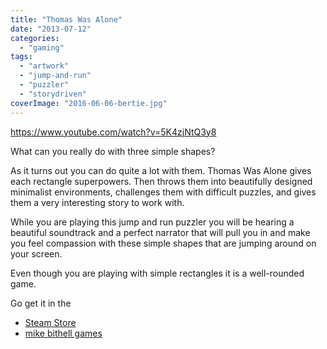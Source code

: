 ```yaml
---
title: "Thomas Was Alone"
date: "2013-07-12"
categories: 
  - "gaming"
tags: 
  - "artwork"
  - "jump-and-run"
  - "puzzler"
  - "storydriven"
coverImage: "2016-06-06-bertie.jpg"
---
```


https://www.youtube.com/watch?v=5K4zjNtQ3y8

What can you really do with three simple shapes?

As it turns out you can do quite a lot with them. Thomas Was Alone gives each rectangle superpowers. Then throws them into beautifully designed minimalist environments, challenges them with difficult puzzles, and gives them a very interesting story to work with.

While you are playing this jump and run puzzler you will be hearing a beautiful soundtrack and a perfect narrator that will pull you in and make you feel compassion with these simple shapes that are jumping around on your screen.

Even though you are playing with simple rectangles it is a well-rounded game.

Go get it in the

- [Steam Store](http://store.steampowered.com/app/220780/)
- [mike bithell games](http://www.mikebithellgames.com/thomaswasalone/)
